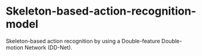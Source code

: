 # Skeleton-based-action-recognition-model
Skeleton-based action recognition by using a Double-feature Double- motion Network (DD-Net).
